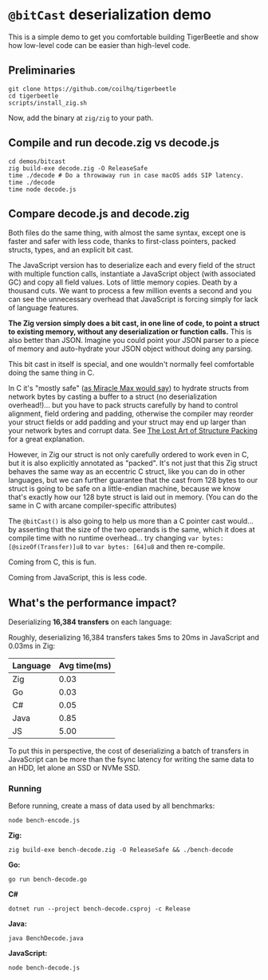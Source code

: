 # `@bitCast` deserialization demo

This is a simple demo to get you comfortable building TigerBeetle and show how
low-level code can be easier than high-level code.

## Preliminaries

```shell
git clone https://github.com/coilhq/tigerbeetle
cd tigerbeetle
scripts/install_zig.sh
```

Now, add the binary at `zig/zig` to your path.

## Compile and run decode.zig vs decode.js

```shell
cd demos/bitcast
zig build-exe decode.zig -O ReleaseSafe
time ./decode # Do a throwaway run in case macOS adds SIP latency.
time ./decode
time node decode.js
```

## Compare decode.js and decode.zig

Both files do the same thing, with almost the same syntax, except one is faster
and safer with less code, thanks to first-class pointers, packed structs, types,
and an explicit bit cast.

The JavaScript version has to deserialize each and every field of the struct
with multiple function calls, instantiate a JavaScript object (with associated
GC) and copy all field values. Lots of little memory copies. Death by a thousand
cuts. We want to process a few million events a second and you can see the
unnecessary overhead that JavaScript is forcing simply for lack of language
features.

**The Zig version simply does a bit cast, in one line of code, to point a struct
to existing memory, without any deserialization or function calls.** This is
also better than JSON. Imagine you could point your JSON parser to a piece of
memory and auto-hydrate your JSON object without doing any parsing.

This bit cast in itself is special, and one wouldn't normally feel comfortable
doing the same thing in C.

In C it's "mostly safe"
([as Miracle Max would say](https://www.youtube.com/watch?v=d4ftmOI5NnI)) to
hydrate structs from network bytes by casting a buffer to a struct
(no deserialization overhead!)... but you have to pack structs carefully by hand
to control alignment, field ordering and padding, otherwise the compiler may
reorder your struct fields or add padding and your struct may end up larger than
your network bytes and corrupt data. See
[The Lost Art of Structure Packing](http://www.catb.org/esr/structure-packing)
for a great explanation.

However, in Zig our struct is not only carefully ordered to work even in C, but
it is also explicitly annotated as "packed". It's not just that this Zig
struct behaves the same way as an eccentric C struct, like you can do in other
languages, but we can further guarantee that the cast from 128 bytes to our
struct is going to be safe on a little-endian machine, because we know that's
exactly how our 128 byte struct is laid out in memory. (You can do the same in C
with arcane compiler-specific attributes)

The `@bitCast()` is also going to help us more than a C pointer cast would... by
asserting that the size of the two operands is the same, which it does at
compile time with no runtime overhead... try changing
`var bytes: [@sizeOf(Transfer)]u8` to `var bytes: [64]u8` and then re-compile.

Coming from C, this is fun.

Coming from JavaScript, this is less code.

## What's the performance impact?

Deserializing **16,384 transfers** on each language:

Roughly, deserializing 16,384 transfers takes 5ms to 20ms in JavaScript and 0.03ms in
Zig:

|Language| Avg time(ms) |
|--------|--------------|
|Zig     |          0.03|
|Go      |          0.03|
|C#      |          0.05|
|Java    |          0.85|
|JS      |          5.00|

To put this in perspective, the cost of deserializing a batch of transfers in
JavaScript can be more than the fsync latency for writing the same data to an
HDD, let alone an SSD or NVMe SSD.

### Running

Before running, create a mass of data used by all benchmarks:

```shell
node bench-encode.js
```

**Zig:**

```shell
zig build-exe bench-decode.zig -O ReleaseSafe && ./bench-decode
```

**Go:**

```shell
go run bench-decode.go
```

**C#**

```shell
dotnet run --project bench-decode.csproj -c Release
```

**Java:**

```shell
java BenchDecode.java
```

**JavaScript:**

```shell
node bench-decode.js
```

